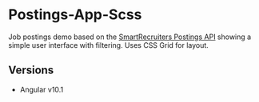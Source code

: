 # Postings-App-Scss

Job postings demo based on the [SmartRecruiters Postings API](https://dev.smartrecruiters.com/customer-api/posting-api/) showing a simple user interface with filtering. Uses CSS Grid for layout.

## Versions
- Angular v10.1
